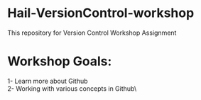 # Hail-VersionControl-workshop
This repository for Version Control Workshop Assignment 
# Workshop Goals:
1- Learn more about Github\
2- Working with various concepts in Github\
